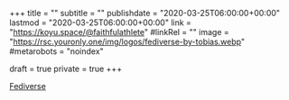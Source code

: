 +++
title = ""
subtitle = ""
publishdate = "2020-03-25T06:00:00+00:00"
lastmod = "2020-03-25T06:00:00+00:00"
link = "https://koyu.space/@faithfulathlete"
#linkRel = ""
image = "https://rsc.youronly.one/img/logos/fediverse-by-tobias.webp"
#metarobots = "noindex"

draft = true
private = true
+++

[Fediverse](https://koyu.space/@faithfulathlete "Fediverse")
